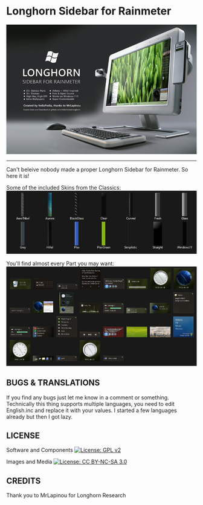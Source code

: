 Longhorn Sidebar for Rainmeter
=======================
![Preview](https://github.com/fediaFedia/Longhorn/blob/main/preview.jpg)

---------------
Can't beleive nobody made a proper Longhorn Sidebar for Rainmeter.
So here it is!

Some of the included Skins from the Classics:
![Skins](https://github.com/fediaFedia/Longhorn/blob/main/preview-skins.jpg)

You'll find almost every Part you may want:
![Parts](https://github.com/fediaFedia/Longhorn/blob/main/preview-parts.png)

BUGS & TRANSLATIONS
----
If you find any bugs just let me know in a comment or something.
Technically this thing supports multiple languages, you need to edit English.inc and replace it with your values.
I started a few languages already but then I got lazy.

LICENSE
-------
Software and Components
[![License: GPL v2](https://img.shields.io/badge/License-GPL%20v2-blue.svg)](https://www.gnu.org/licenses/old-licenses/gpl-2.0.en.html)

Images and Media 
[![License: CC BY-NC-SA 3.0](https://licensebuttons.net/l/by-nc-sa/3.0/80x15.png)](https://creativecommons.org/licenses/by-nc-sa/3.0/)

CREDITS
------
Thank you to MrLapinou for Longhorn Research
